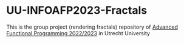 # UU-INFOAFP2023-Fractals
This is the group project (rendering fractals) repository of [Advanced Functional Programming 2022/2023](https://www.cs.uu.nl/docs/vakken/afp/project.html) in Utrecht University

